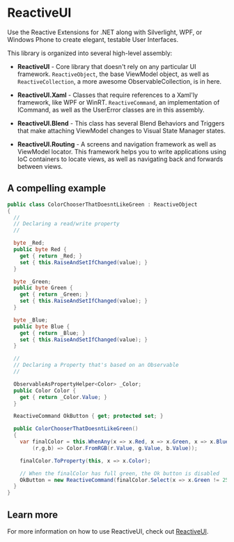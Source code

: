 # ReactiveUI

Use the Reactive Extensions for .NET along with Silverlight, WPF, or 
Windows Phone to create elegant, testable User Interfaces.

This library is organized into several high-level assembly:

- **ReactiveUI** - Core library that doesn't rely on any particular UI
  framework. `ReactiveObject`, the base ViewModel object, as well as
  `ReactiveCollection`, a more awesome ObservableCollection, is in here.

- **ReactiveUI.Xaml** - Classes that require references to a Xaml'ly
  framework, like WPF or WinRT. `ReactiveCommand`, an implementation of
  ICommand, as well as the UserError classes are in this assembly.

- **ReactiveUI.Blend** - This class has several Blend Behaviors and Triggers
  that make attaching ViewModel changes to Visual State Manager states.

- **ReactiveUI.Routing** - A screens and navigation framework as well as
  ViewModel locator. This framework helps you to write applications using IoC
  containers to locate views, as well as navigating back and forwards between
  views.

## A compelling example

```cs
public class ColorChooserThatDoesntLikeGreen : ReactiveObject
{
  //
  // Declaring a read/write property
  //

  byte _Red;
  public byte Red {
    get { return _Red; }
    set { this.RaiseAndSetIfChanged(value); }
  }

  byte _Green;
  public byte Green {
    get { return _Green; }
    set { this.RaiseAndSetIfChanged(value); }
  }

  byte _Blue;
  public byte Blue {
    get { return _Blue; }
    set { this.RaiseAndSetIfChanged(value); }
  }

  //
  // Declaring a Property that's based on an Observable
  // 

  ObservableAsPropertyHelper<Color> _Color;
  public Color Color {
    get { return _Color.Value; }
  }

  ReactiveCommand OkButton { get; protected set; }

  public ColorChooserThatDoesntLikeGreen()
  {
    var finalColor = this.WhenAny(x => x.Red, x => x.Green, x => x.Blue, 
        (r,g,b) => Color.FromRGB(r.Value, g.Value, b.Value));

    finalColor.ToProperty(this, x => x.Color);

    // When the finalColor has full green, the Ok button is disabled
    OkButton = new ReactiveCommand(finalColor.Select(x => x.Green != 255));
  }
}
```

## Learn more

For more information on how to use ReactiveUI, check out
[ReactiveUI](http://www.reactiveui.net).
